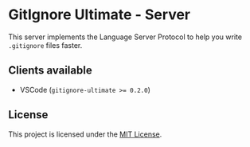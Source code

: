 # GitIgnore Ultimate - Server

This server implements the Language Server Protocol to help you write `.gitignore` files faster.

## Clients available

* VSCode (`gitignore-ultimate >= 0.2.0`)

## License

This project is licensed under the [MIT License](./LICENSE.md).
